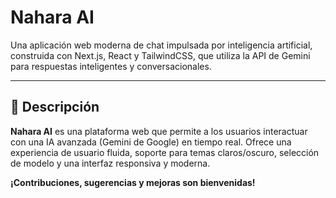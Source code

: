 # Nahara AI

Una aplicación web moderna de chat impulsada por inteligencia artificial, construida con Next.js, React y TailwindCSS, que utiliza la API de Gemini para respuestas inteligentes y conversacionales.

---

## 🚀 Descripción

**Nahara AI** es una plataforma web que permite a los usuarios interactuar con una IA avanzada (Gemini de Google) en tiempo real. Ofrece una experiencia de usuario fluida, soporte para temas claros/oscuro, selección de modelo y una interfaz responsiva y moderna.



**¡Contribuciones, sugerencias y mejoras son bienvenidas!**
